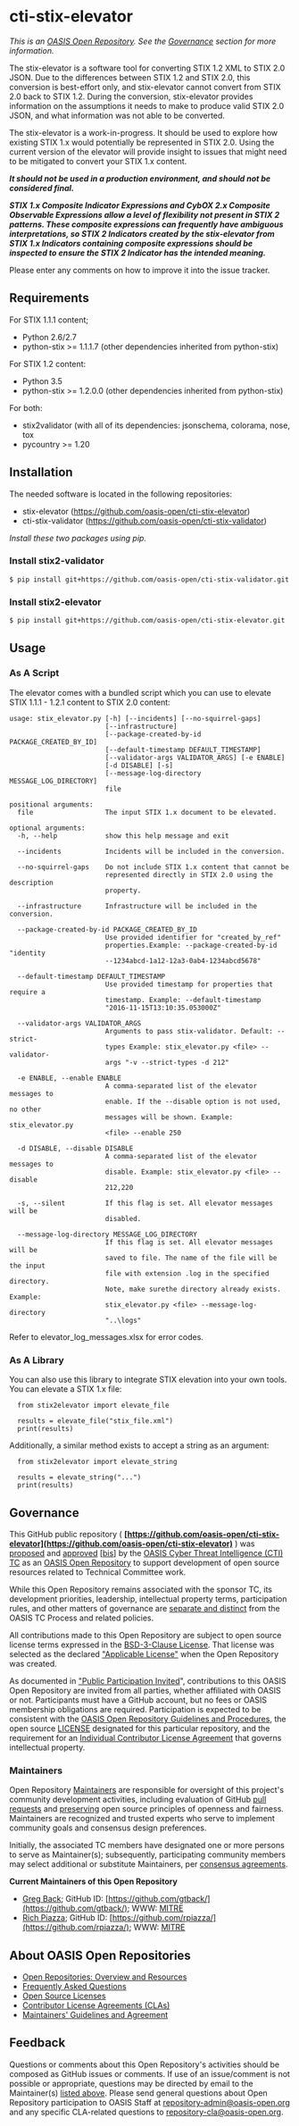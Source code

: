 # cti-stix-elevator

*This is an [OASIS Open Repository](https://www.oasis-open.org/resources/open-repositories/). See the [Governance](#governance) section for more information.*

The stix-elevator is a software tool for converting STIX 1.2 XML to STIX 2.0 JSON. Due to the differences between STIX 1.2 and STIX 2.0, this conversion is best-effort only, and stix-elevator cannot convert from STIX 2.0 back to STIX 1.2. During the conversion, stix-elevator provides information on the assumptions it needs to make to produce valid STIX 2.0 JSON, and what information was not able to be converted.

The stix-elevator is a work-in-progress.  It should be used to explore how existing STIX 1.x would potentially be represented in STIX 2.0.  Using the current version of the elevator will provide insight to issues that might need to be mitigated to convert your STIX 1.x content.

**_It should not be used in a production environment, and should not be considered final._**

**_STIX 1.x Composite Indicator Expressions and CybOX 2.x Composite Observable Expressions allow a level of flexibility not present in STIX 2 patterns. These composite expressions can frequently have ambiguous interpretations, so STIX 2 Indicators created by the stix-elevator from STIX 1.x Indicators containing composite expressions should be inspected to ensure the STIX 2 Indicator has the intended meaning._**

Please enter any comments on how to improve it into the issue tracker.

## Requirements

For STIX 1.1.1 content;

* Python 2.6/2.7
* python-stix >= 1.1.1.7 (other dependencies inherited from python-stix)
 
For STIX 1.2 content:

* Python 3.5
* python-stix >= 1.2.0.0 (other dependencies inherited from python-stix)

For both:

* stix2validator (with all of its dependencies:  jsonschema, colorama, nose, tox
* pycountry >= 1.20


## Installation

The needed software is located in the following repositories:

* stix-elevator (https://github.com/oasis-open/cti-stix-elevator)
* cti-stix-validator (https://github.com/oasis-open/cti-stix-validator)

_Install these two packages using pip._

### Install stix2-validator

```
$ pip install git+https://github.com/oasis-open/cti-stix-validator.git
```

### Install stix2-elevator

```
$ pip install git+https://github.com/oasis-open/cti-stix-elevator.git
```

## Usage


### As A Script

The elevator comes with a bundled script which you can use to elevate STIX 1.1.1 - 1.2.1 content to STIX 2.0 content:

```
usage: stix_elevator.py [-h] [--incidents] [--no-squirrel-gaps]
                        [--infrastructure]
                        [--package-created-by-id PACKAGE_CREATED_BY_ID]
                        [--default-timestamp DEFAULT_TIMESTAMP]
                        [--validator-args VALIDATOR_ARGS] [-e ENABLE]
                        [-d DISABLE] [-s]
                        [--message-log-directory MESSAGE_LOG_DIRECTORY]
                        file

positional arguments:
  file                  The input STIX 1.x document to be elevated.

optional arguments:
  -h, --help            show this help message and exit

  --incidents           Incidents will be included in the conversion.

  --no-squirrel-gaps    Do not include STIX 1.x content that cannot be
                        represented directly in STIX 2.0 using the description
                        property.

  --infrastructure      Infrastructure will be included in the conversion.

  --package-created-by-id PACKAGE_CREATED_BY_ID
                        Use provided identifier for "created_by_ref"
                        properties.Example: --package-created-by-id "identity
                        --1234abcd-1a12-12a3-0ab4-1234abcd5678"

  --default-timestamp DEFAULT_TIMESTAMP
                        Use provided timestamp for properties that require a
                        timestamp. Example: --default-timestamp
                        "2016-11-15T13:10:35.053000Z"

  --validator-args VALIDATOR_ARGS
                        Arguments to pass stix-validator. Default: --strict-
                        types Example: stix_elevator.py <file> --validator-
                        args "-v --strict-types -d 212"

  -e ENABLE, --enable ENABLE
                        A comma-separated list of the elevator messages to
                        enable. If the --disable option is not used, no other
                        messages will be shown. Example: stix_elevator.py
                        <file> --enable 250

  -d DISABLE, --disable DISABLE
                        A comma-separated list of the elevator messages to
                        disable. Example: stix_elevator.py <file> --disable
                        212,220

  -s, --silent          If this flag is set. All elevator messages will be
                        disabled.

  --message-log-directory MESSAGE_LOG_DIRECTORY
                        If this flag is set. All elevator messages will be
                        saved to file. The name of the file will be the input
                        file with extension .log in the specified directory.
                        Note, make surethe directory already exists. Example:
                        stix_elevator.py <file> --message-log-directory
                        "..\logs"
```

Refer to elevator_log_messages.xlsx for error codes.

### As A Library

You can also use this library to integrate STIX elevation into your own tools. You can elevate a STIX 1.x file:

```
  from stix2elevator import elevate_file

  results = elevate_file("stix_file.xml")
  print(results)
```
Additionally, a similar method exists to accept a string as an argument:

```
  from stix2elevator import elevate_string

  results = elevate_string("...")
  print(results)
```

## Governance

This GitHub public repository ( **[https://github.com/oasis-open/cti-stix-elevator](https://github.com/oasis-open/cti-stix-elevator)** ) was [proposed](https://lists.oasis-open.org/archives/cti/201610/msg00106.html) and [approved](https://lists.oasis-open.org/archives/cti/201610/msg00126.html) [[bis](https://issues.oasis-open.org/browse/TCADMIN-2477)] by the [OASIS Cyber Threat Intelligence (CTI) TC](https://www.oasis-open.org/committees/cti/) as an [OASIS Open Repository](https://www.oasis-open.org/resources/open-repositories/) to support development of open source resources related to Technical Committee work.

While this Open Repository remains associated with the sponsor TC, its development priorities, leadership, intellectual property terms, participation rules, and other matters of governance are [separate and distinct](https://github.com/oasis-open/cti-stix-elevator/blob/master/CONTRIBUTING.md#governance-distinct-from-oasis-tc-process) from the OASIS TC Process and related policies.

All contributions made to this Open Repository are subject to open source license terms expressed in the [BSD-3-Clause License](https://www.oasis-open.org/sites/www.oasis-open.org/files/BSD-3-Clause.txt). That license was selected as the declared ["Applicable License"](https://www.oasis-open.org/resources/open-repositories/licenses) when the Open Repository was created.

As documented in ["Public Participation Invited](https://github.com/oasis-open/cti-stix-elevator/blob/master/CONTRIBUTING.md#public-participation-invited)", contributions to this OASIS Open Repository are invited from all parties, whether affiliated with OASIS or not. Participants must have a GitHub account, but no fees or OASIS membership obligations are required. Participation is expected to be consistent with the [OASIS Open Repository Guidelines and Procedures](https://www.oasis-open.org/policies-guidelines/open-repositories), the open source [LICENSE](https://github.com/oasis-open/cti-stix-elevator/blob/master/LICENSE) designated for this particular repository, and the requirement for an [Individual Contributor License Agreement](https://www.oasis-open.org/resources/open-repositories/cla/individual-cla) that governs intellectual property.

### <a id="maintainers">Maintainers</a>

Open Repository [Maintainers](https://www.oasis-open.org/resources/open-repositories/maintainers-guide) are responsible for oversight of this project's community development activities, including evaluation of GitHub [pull requests](https://github.com/oasis-open/cti-stix-elevator/blob/master/CONTRIBUTING.md#fork-and-pull-collaboration-model) and [preserving](https://www.oasis-open.org/policies-guidelines/open-repositories#repositoryManagement) open source principles of openness and fairness. Maintainers are recognized and trusted experts who serve to implement community goals and consensus design preferences.

Initially, the associated TC members have designated one or more persons to serve as Maintainer(s); subsequently, participating community members may select additional or substitute Maintainers, per [consensus agreements](https://www.oasis-open.org/resources/open-repositories/maintainers-guide#additionalMaintainers).

**<a id="currentMaintainers">Current Maintainers of this Open Repository</a>**

*   [Greg Back](mailto:gback@mitre.org); GitHub ID: [https://github.com/gtback/](https://github.com/gtback/); WWW: [MITRE](https://www.mitre.org/)
*   [Rich Piazza](mailto:rpiazza@mitre.org); GitHub ID: [https://github.com/rpiazza/](https://github.com/rpiazza/); WWW: [MITRE](https://www.mitre.org/)

## <a id="aboutOpenRepos">About OASIS Open Repositories</a>

*   [Open Repositories: Overview and Resources](https://www.oasis-open.org/resources/open-repositories/)
*   [Frequently Asked Questions](https://www.oasis-open.org/resources/open-repositories/faq)
*   [Open Source Licenses](https://www.oasis-open.org/resources/open-repositories/licenses)
*   [Contributor License Agreements (CLAs)](https://www.oasis-open.org/resources/open-repositories/cla)
*   [Maintainers' Guidelines and Agreement](https://www.oasis-open.org/resources/open-repositories/maintainers-guide)

## <a id="feedback">Feedback</a>

Questions or comments about this Open Repository's activities should be composed as GitHub issues or comments. If use of an issue/comment is not possible or appropriate, questions may be directed by email to the Maintainer(s) [listed above](#currentMaintainers). Please send general questions about Open Repository participation to OASIS Staff at [repository-admin@oasis-open.org](mailto:repository-admin@oasis-open.org) and any specific CLA-related questions to [repository-cla@oasis-open.org](mailto:repository-cla@oasis-open.org).
